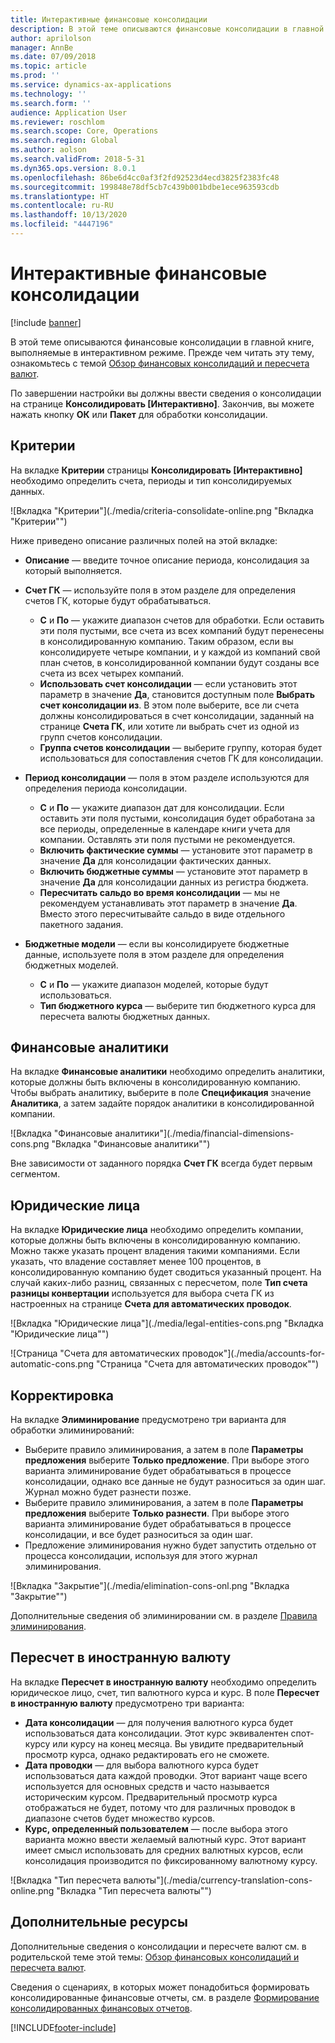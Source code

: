 ```yaml
---
title: Интерактивные финансовые консолидации
description: В этой теме описываются финансовые консолидации в главной книге, выполняемые в интерактивном режиме.
author: aprilolson
manager: AnnBe
ms.date: 07/09/2018
ms.topic: article
ms.prod: ''
ms.service: dynamics-ax-applications
ms.technology: ''
ms.search.form: ''
audience: Application User
ms.reviewer: roschlom
ms.search.scope: Core, Operations
ms.search.region: Global
ms.author: aolson
ms.search.validFrom: 2018-5-31
ms.dyn365.ops.version: 8.0.1
ms.openlocfilehash: 86be6d4cc0af3f2fd92523d4ecd3825f2383fc48
ms.sourcegitcommit: 199848e78df5cb7c439b001bdbe1ece963593cdb
ms.translationtype: HT
ms.contentlocale: ru-RU
ms.lasthandoff: 10/13/2020
ms.locfileid: "4447196"
---
```

# <a name="online-financial-consolidations"></a>Интерактивные финансовые консолидации

[!include [banner](../includes/banner.md)]

В этой теме описываются финансовые консолидации в главной книге, выполняемые в интерактивном режиме. Прежде чем читать эту тему, ознакомьтесь с темой [Обзор финансовых консолидаций и пересчета валют](financial-consolidations-currency-translation.md).

По завершении настройки вы должны ввести сведения о консолидации на странице **Консолидировать [Интерактивно]**. Закончив, вы можете нажать кнопку **ОК** или **Пакет** для обработки консолидации.

## <a name="criteria"></a>Критерии
На вкладке **Критерии** страницы **Консолидировать [Интерактивно]** необходимо определить счета, периоды и тип консолидируемых данных.

![Вкладка "Критерии"](./media/criteria-consolidate-online.png "Вкладка "Критерии"")

Ниже приведено описание различных полей на этой вкладке:

- **Описание** — введите точное описание периода, консолидация за который выполняется.
- **Счет ГК** — используйте поля в этом разделе для определения счетов ГК, которые будут обрабатываться.

    - **С** и **По** — укажите диапазон счетов для обработки. Если оставить эти поля пустыми, все счета из всех компаний будут перенесены в консолидированную компанию. Таким образом, если вы консолидируете четыре компании, и у каждой из компаний свой план счетов, в консолидированной компании будут созданы все счета из всех четырех компаний.
    - **Использовать счет консолидации** — если установить этот параметр в значение **Да**, становится доступным поле **Выбрать счет консолидации из**. В этом поле выберите, все ли счета должны консолидироваться в счет консолидации, заданный на странице **Счета ГК**, или хотите ли выбрать счет из одной из групп счетов консолидации.
    - **Группа счетов консолидации** — выберите группу, которая будет использоваться для сопоставления счетов ГК для консолидации.

- **Период консолидации** — поля в этом разделе используются для определения периода консолидации.

    - **С** и **По** — укажите диапазон дат для консолидации. Если оставить эти поля пустыми, консолидация будет обработана за все периоды, определенные в календаре книги учета для компании. Оставлять эти поля пустыми не рекомендуется.
    - **Включить фактические суммы** — установите этот параметр в значение **Да** для консолидации фактических данных.
    - **Включить бюджетные суммы** — установите этот параметр в значение **Да** для консолидации данных из регистра бюджета.
    - **Пересчитать сальдо во время консолидации** — мы не рекомендуем устанавливать этот параметр в значение **Да**. Вместо этого пересчитывайте сальдо в виде отдельного пакетного задания.

- **Бюджетные модели** — если вы консолидируете бюджетные данные, используете поля в этом разделе для определения бюджетных моделей.

    - **С** и **По** — укажите диапазон моделей, которые будут использоваться.
    - **Тип бюджетного курса** — выберите тип бюджетного курса для пересчета валюты бюджетных данных.

## <a name="financial-dimensions"></a>Финансовые аналитики
На вкладке **Финансовые аналитики** необходимо определить аналитики, которые должны быть включены в консолидированную компанию. Чтобы выбрать аналитику, выберите в поле **Спецификация** значение **Аналитика**, а затем задайте порядок аналитики в консолидированной компании.

![Вкладка "Финансовые аналитики"](./media/financial-dimensions-cons.png "Вкладка "Финансовые аналитики"")

Вне зависимости от заданного порядка **Счет ГК** всегда будет первым сегментом.

## <a name="legal-entities"></a>Юридические лица
На вкладке **Юридические лица** необходимо определить компании, которые должны быть включены в консолидированную компанию. Можно также указать процент владения такими компаниями. Если указать, что владение составляет менее 100 процентов, в консолидированную компанию будет сводиться указанный процент. На случай каких-либо разниц, связанных с пересчетом, поле **Тип счета разницы конвертации** используется для выбора счета ГК из настроенных на странице **Счета для автоматических проводок**.

![Вкладка "Юридические лица"](./media/legal-entities-cons.png "Вкладка "Юридические лица"")

![Страница "Счета для автоматических проводок"](./media/accounts-for-automatic-cons.png "Страница "Счета для автоматических проводок"")

## <a name="elimination"></a>Корректировка
На вкладке **Элиминирование** предусмотрено три варианта для обработки элиминирований:

- Выберите правило элиминирования, а затем в поле **Параметры предложения** выберите **Только предложение**. При выборе этого варианта элиминирование будет обрабатываться в процессе консолидации, однако все данные не будут разноситься за один шаг. Журнал можно будет разнести позже.
- Выберите правило элиминирования, а затем в поле **Параметры предложения** выберите **Только разнести**. При выборе этого варианта элиминирование будет обрабатываться в процессе консолидации, и все будет разноситься за один шаг.
- Предложение элиминирования нужно будет запустить отдельно от процесса консолидации, используя для этого журнал элиминирования.

![Вкладка "Закрытие"](./media/elimination-cons-onl.png "Вкладка "Закрытие"")

Дополнительные сведения об элиминировании см. в разделе [Правила элиминирования](./elimination-rules.md).

## <a name="currency-translation"></a>Пересчет в иностранную валюту
На вкладке **Пересчет в иностранную валюту** необходимо определить юридическое лицо, счет, тип валютного курса и курс. В поле **Пересчет в иностранную валюту** предусмотрено три варианта:

- **Дата консолидации** — для получения валютного курса будет использоваться дата консолидации. Этот курс эквивалентен спот-курсу или курсу на конец месяца. Вы увидите предварительный просмотр курса, однако редактировать его не сможете.
- **Дата проводки** — для выбора валютного курса будет использоваться дата каждой проводки. Этот вариант чаще всего используется для основных средств и часто называется историческим курсом. Предварительный просмотр курса отображаться не будет, потому что для различных проводок в диапазоне счетов будет множество курсов.
- **Курс, определенный пользователем** — после выбора этого варианта можно ввести желаемый валютный курс. Этот вариант имеет смысл использовать для средних валютных курсов, если консолидация производится по фиксированному валютному курсу.

![Вкладка "Тип пересчета валюты"](./media/currency-translation-cons-online.png "Вкладка "Тип пересчета валюты"")

## <a name="additional-resources"></a>Дополнительные ресурсы

Дополнительные сведения о консолидации и пересчете валют см. в родительской теме этой темы: [Обзор финансовых консолидаций и пересчета валют](./financial-consolidations-currency-translation.md).

Сведения о сценариях, в которых может понадобиться формировать консолидированные финансовые отчеты, см. в разделе [Формирование консолидированных финансовых отчетов](./generating-consolidated-financial-statements.md).


[!INCLUDE[footer-include](../../includes/footer-banner.md)]
